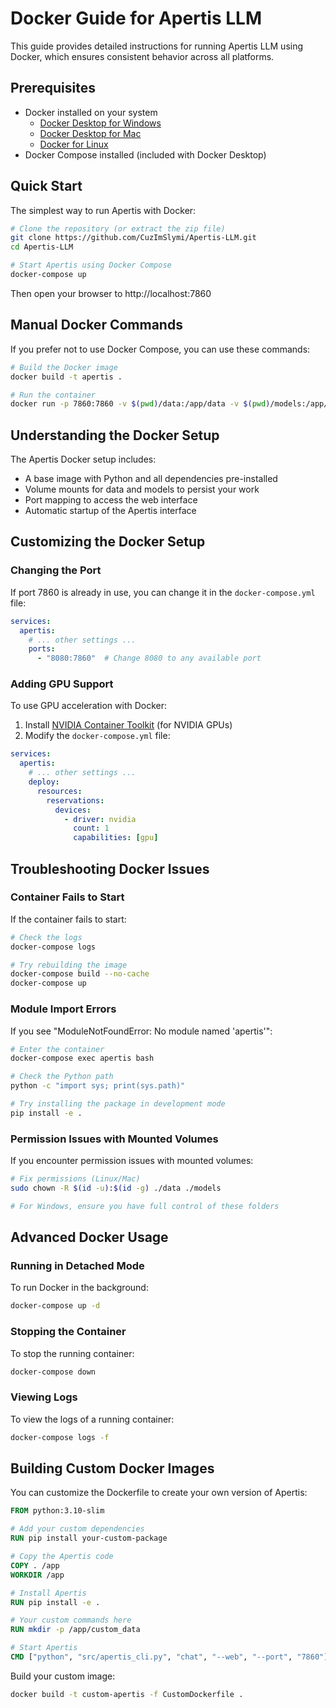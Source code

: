 # Docker Guide for Apertis LLM

This guide provides detailed instructions for running Apertis LLM using Docker, which ensures consistent behavior across all platforms.

## Prerequisites

- Docker installed on your system
  - [Docker Desktop for Windows](https://www.docker.com/products/docker-desktop)
  - [Docker Desktop for Mac](https://www.docker.com/products/docker-desktop)
  - [Docker for Linux](https://docs.docker.com/engine/install/)
- Docker Compose installed (included with Docker Desktop)

## Quick Start

The simplest way to run Apertis with Docker:

```bash
# Clone the repository (or extract the zip file)
git clone https://github.com/CuzImSlymi/Apertis-LLM.git
cd Apertis-LLM

# Start Apertis using Docker Compose
docker-compose up
```

Then open your browser to http://localhost:7860

## Manual Docker Commands

If you prefer not to use Docker Compose, you can use these commands:

```bash
# Build the Docker image
docker build -t apertis .

# Run the container
docker run -p 7860:7860 -v $(pwd)/data:/app/data -v $(pwd)/models:/app/models apertis
```

## Understanding the Docker Setup

The Apertis Docker setup includes:

- A base image with Python and all dependencies pre-installed
- Volume mounts for data and models to persist your work
- Port mapping to access the web interface
- Automatic startup of the Apertis interface

## Customizing the Docker Setup

### Changing the Port

If port 7860 is already in use, you can change it in the `docker-compose.yml` file:

```yaml
services:
  apertis:
    # ... other settings ...
    ports:
      - "8080:7860"  # Change 8080 to any available port
```

### Adding GPU Support

To use GPU acceleration with Docker:

1. Install [NVIDIA Container Toolkit](https://github.com/NVIDIA/nvidia-docker) (for NVIDIA GPUs)
2. Modify the `docker-compose.yml` file:

```yaml
services:
  apertis:
    # ... other settings ...
    deploy:
      resources:
        reservations:
          devices:
            - driver: nvidia
              count: 1
              capabilities: [gpu]
```

## Troubleshooting Docker Issues

### Container Fails to Start

If the container fails to start:

```bash
# Check the logs
docker-compose logs

# Try rebuilding the image
docker-compose build --no-cache
docker-compose up
```

### Module Import Errors

If you see "ModuleNotFoundError: No module named 'apertis'":

```bash
# Enter the container
docker-compose exec apertis bash

# Check the Python path
python -c "import sys; print(sys.path)"

# Try installing the package in development mode
pip install -e .
```

### Permission Issues with Mounted Volumes

If you encounter permission issues with mounted volumes:

```bash
# Fix permissions (Linux/Mac)
sudo chown -R $(id -u):$(id -g) ./data ./models

# For Windows, ensure you have full control of these folders
```

## Advanced Docker Usage

### Running in Detached Mode

To run Docker in the background:

```bash
docker-compose up -d
```

### Stopping the Container

To stop the running container:

```bash
docker-compose down
```

### Viewing Logs

To view the logs of a running container:

```bash
docker-compose logs -f
```

## Building Custom Docker Images

You can customize the Dockerfile to create your own version of Apertis:

```Dockerfile
FROM python:3.10-slim

# Add your custom dependencies
RUN pip install your-custom-package

# Copy the Apertis code
COPY . /app
WORKDIR /app

# Install Apertis
RUN pip install -e .

# Your custom commands here
RUN mkdir -p /app/custom_data

# Start Apertis
CMD ["python", "src/apertis_cli.py", "chat", "--web", "--port", "7860"]
```

Build your custom image:

```bash
docker build -t custom-apertis -f CustomDockerfile .
```
